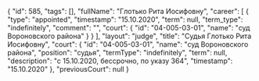 {
    "id": 585,
    "tags": [],
    "fullName": "Глотько Рита Иосифовну",
    "career": [
        {
            "type": "appointed",
            "timestamp": "15.10.2020",
            "term": null,
            "term_type": "indefinitely",
            "comment": "",
            "court": {
                "id": "04-005-03-01",
                "name": "суд Вороновского района"
            }
        }
    ],
    "layout": "judge",
    "title": "Судья Глотько Рита Иосифовну",
    "court": {
        "id": "04-005-03-01",
        "name": "суд Вороновского района",
        "position": "судья",
        "termType": "indefinitely",
        "term": null,
        "description": "c 15.10.2020, бессрочно, по указу 364",
        "timestamp": "15.10.2020"
    },
    "previousCourt": null
}